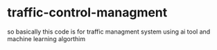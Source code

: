 # traffic-control-managment
so basically this code is for traffic managment system using ai  tool and machine learning algorthim

